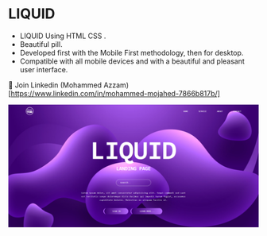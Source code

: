 # LIQUID

- LIQUID Using HTML CSS .
- Beautiful pill.
- Developed first with the Mobile First methodology, then for desktop.
- Compatible with all mobile devices and with a beautiful and pleasant user interface.

💙 Join Linkedin (Mohammed Azzam) [https://www.linkedin.com/in/mohammed-mojahed-7866b817b/]

![preview img](/preview.png)
